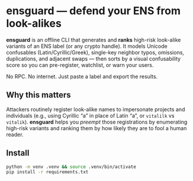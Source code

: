 # ensguard — defend your ENS from look-alikes

**ensguard** is an offline CLI that generates and **ranks** high-risk look-alike variants of an ENS
label (or any crypto handle). It models Unicode confusables (Latin/Cyrillic/Greek), single-key
neighbor typos, omissions, duplications, and adjacent swaps — then sorts by a visual confusability
score so you can pre-register, watchlist, or warn your users.

No RPC. No internet. Just paste a label and export the results.

## Why this matters

Attackers routinely register look-alike names to impersonate projects and individuals (e.g., using
Cyrillic “а” in place of Latin “a”, or `vitalilk` vs `vitalik`). **ensguard** helps you *preempt*
those registrations by enumerating high-risk variants and ranking them by how likely they are to fool
a human reader.

## Install

```bash
python -m venv .venv && source .venv/bin/activate
pip install -r requirements.txt
